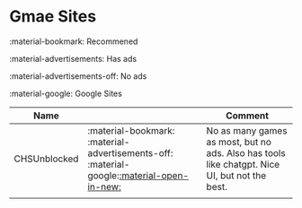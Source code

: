 # Gmae Sites

:material-bookmark: Recommened

:material-advertisements: Has ads

:material-advertisements-off: No ads

:material-google: Google Sites


| Name         |                                                                                                                 | Comment                                                                                       |
| -------------- | ----------------------------------------------------------------------------------------------------------------- | ----------------------------------------------------------------------------------------------- |
| CHSUnblocked | :material-bookmark: :material-advertisements-off: :material-google:[:material-open-in-new:](https://google.com) | No as many games as most, but no ads. Also has tools like chatgpt. Nice UI, but not the best. |
|              |                                                                                                                 |                                                                                               |
